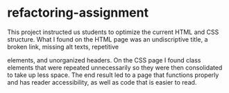 # refactoring-assignment

This project instructed us students to optimize the current HTML and CSS structure. What I found on the HTML page was an undiscriptive title, a broken link, missing alt texts, repetitive <div> elements, and unorganized headers. On the CSS page I found class elements that were repeated unnecessarily so they were then consolidated to take up less space. The end result led to a page that functions properly and has reader accessibility, as well as code that is easier to read.